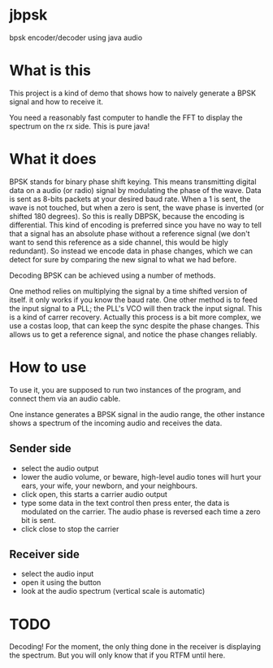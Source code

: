 # jbpsk
bpsk encoder/decoder using java audio

What is this
============

This project is a kind of demo that shows how to naively generate a BPSK signal and how to receive it.

You need a reasonably fast computer to handle the FFT to display the spectrum on the rx side. This is pure java!

What it does
============

BPSK stands for binary phase shift keying. This means transmitting digital data on a audio (or radio) signal by modulating the phase of the wave.
Data is sent as 8-bits packets at your desired baud rate. When a 1 is sent, the wave is not touched, but when a zero is sent, the wave phase is inverted (or shifted 180 degrees).
So this is really DBPSK, because the encoding is differential. This kind of encoding  is preferred since you have no way to tell that a signal has an absolute phase without a reference signal (we don't want to send this reference as a side channel, this would be higly redundant). So instead we encode data in phase changes, which we can detect for sure by comparing the new signal to what we had before.

Decoding BPSK can be achieved using a number of methods.

One method relies on multiplying the signal by a time shifted version of itself. it only works if you know the baud rate.
One other method is to feed the input signal to a PLL; the PLL's VCO will then track the input signal. This is a kind of carrer recovery. Actually this process is a bit more complex, we use a costas loop, that can keep the sync despite the phase changes. This allows us to get a reference signal, and notice the phase changes reliably.


How to use
==========

To use it, you are supposed to run two instances of the program, and connect them via an audio cable.

One instance generates a BPSK signal in the audio range, the other instance shows a spectrum of the incoming audio and receives the data.

Sender side
-----------

- select the audio output
- lower the audio volume, or beware, high-level audio tones will hurt your ears, your wife, your newborn, and your neighbours.
- click open, this starts a carrier audio output
- type some data in the text control then press enter, the data is modulated on the carrier. The audio phase is reversed each time a zero bit is sent.
- click close to stop the carrier

Receiver side
-------------
- select the audio input
- open it using the button
- look at the audio spectrum (vertical scale is automatic)

TODO
====
Decoding! For the moment, the only thing done in the receiver is displaying the spectrum. But you will only know that if you RTFM until here.
